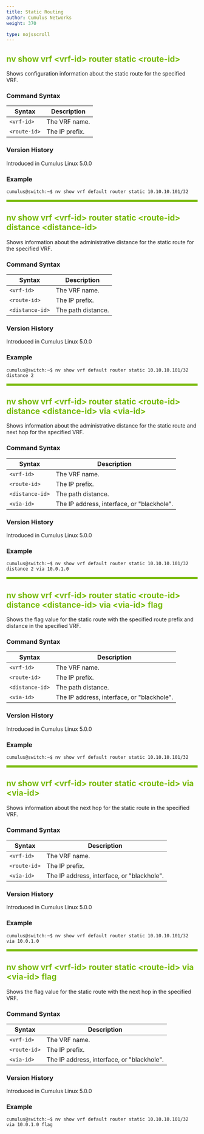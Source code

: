 ```yaml
---
title: Static Routing
author: Cumulus Networks
weight: 370

type: nojsscroll
---
```

<style>
h { color: RGB(118,185,0)}
</style>
## <h>nv show vrf \<vrf-id\> router static \<route-id\></h>

Shows configuration information about the static route for the specified VRF.

### Command Syntax

| Syntax |  Description   |
| --------- | -------------- |
| `<vrf-id>` |  The VRF name.|
| `<route-id>` | The IP prefix. |

### Version History

Introduced in Cumulus Linux 5.0.0

### Example

```
cumulus@switch:~$ nv show vrf default router static 10.10.10.101/32
```

<HR STYLE="BORDER: DASHED RGB(118,185,0) 0.5PX;BACKGROUND-COLOR: RGB(118,185,0);HEIGHT: 4.0PX;"/>

## <h>nv show vrf \<vrf-id\> router static \<route-id\> distance \<distance-id\></h>

Shows information about the administrative distance for the static route for the specified VRF.

### Command Syntax

| Syntax |  Description   |
| --------- | -------------- |
| `<vrf-id>` |  The VRF name.|
| `<route-id>` | The IP prefix. |
| `<distance-id>` | The path distance. |

### Version History

Introduced in Cumulus Linux 5.0.0

### Example

```
cumulus@switch:~$ nv show vrf default router static 10.10.10.101/32 distance 2
```

<HR STYLE="BORDER: DASHED RGB(118,185,0) 0.5PX;BACKGROUND-COLOR: RGB(118,185,0);HEIGHT: 4.0PX;"/>

## <h>nv show vrf \<vrf-id\> router static \<route-id\> distance \<distance-id\> via \<via-id\></h>

Shows information about the administrative distance for the static route and next hop for the specified VRF.

### Command Syntax

| Syntax |  Description   |
| --------- | -------------- |
| `<vrf-id>` |  The VRF name.|
| `<route-id>` | The IP prefix. |
| `<distance-id>` | The path distance. |
| `<via-id>` | The IP address, interface, or "blackhole". |

### Version History

Introduced in Cumulus Linux 5.0.0

### Example

```
cumulus@switch:~$ nv show vrf default router static 10.10.10.101/32 distance 2 via 10.0.1.0
```

<HR STYLE="BORDER: DASHED RGB(118,185,0) 0.5PX;BACKGROUND-COLOR: RGB(118,185,0);HEIGHT: 4.0PX;"/>

## <h>nv show vrf \<vrf-id\> router static \<route-id\> distance \<distance-id\> via \<via-id\> flag</h>

Shows the flag value for the static route with the specified route prefix and distance in the specified VRF.

### Command Syntax

| Syntax |  Description   |
| --------- | -------------- |
| `<vrf-id>` |  The VRF name.|
| `<route-id>` | The IP prefix. |
| `<distance-id>` |  The path distance. |
| `<via-id>` | The IP address, interface, or "blackhole".|

### Version History

Introduced in Cumulus Linux 5.0.0

### Example

```
cumulus@switch:~$ nv show vrf default router static 10.10.10.101/32
```

<HR STYLE="BORDER: DASHED RGB(118,185,0) 0.5PX;BACKGROUND-COLOR: RGB(118,185,0);HEIGHT: 4.0PX;"/>

## <h>nv show vrf \<vrf-id\> router static \<route-id\> via \<via-id\></h>

Shows information about the next hop for the static route in the specified VRF.

### Command Syntax

| Syntax |  Description   |
| --------- | -------------- |
| `<vrf-id>` |  The VRF name.|
| `<route-id>` | The IP prefix. |
| `<via-id>` | The IP address, interface, or "blackhole". |

### Version History

Introduced in Cumulus Linux 5.0.0

### Example

```
cumulus@switch:~$ nv show vrf default router static 10.10.10.101/32 via 10.0.1.0
```

<HR STYLE="BORDER: DASHED RGB(118,185,0) 0.5PX;BACKGROUND-COLOR: RGB(118,185,0);HEIGHT: 4.0PX;"/>

## <h>nv show vrf \<vrf-id\> router static \<route-id\> via \<via-id\> flag</h>

Shows the flag value for the static route with the next hop in the specified VRF.

### Command Syntax

| Syntax |  Description   |
| --------- | -------------- |
| `<vrf-id>` |  The VRF name.|
| `<route-id>` | The IP prefix. |
| `<via-id>` | The IP address, interface, or "blackhole". |

### Version History

Introduced in Cumulus Linux 5.0.0

### Example

```
cumulus@switch:~$ nv show vrf default router static 10.10.10.101/32 via 10.0.1.0 flag
```
